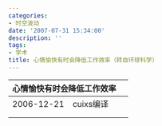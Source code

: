 ```yaml
---
categories:
- 时空波动
date: '2007-07-31 15:34:00'
description: ''
tags:
- 学术
title: 心情愉快有时会降低工作效率（转自环球科学）
---
```



| **心情愉快有时会降低工作效率** | |
| --- | --- |
| 2006\-12\-21      cuixs编译 | |
|  | |
| |  | | --- | | 心  情愉快有助工作？最近一项实验给出的答案是：不一定！研究指出，心情愉快的确能够刺激创造力，然而，对有些普通的工作（比如跟数据库打交道）而言，心情不  佳或者哀伤的情绪反而更有帮助。这项研究第一次提出，就算是积极的情绪，由于工作性质的不同，对工作效率的影响也有好坏之分。 众  所周知，紧张、焦虑等负面情绪能够让人集中精神，使人们只能考虑、只能看到眼前的问题。比如，有个人正被枪指着，自然满脑子都想着眼前的枪，其他什么也想  不起来。另一方面，大家都知道积极的情绪能够开拓人们的思维，让他们更具创造力，不过，人们还不知道它是否会分散人们对细节的观察力。 为了解答这一问题，多伦多大学的心理学家亚当·安德森找来24个大学学生，将他们分为3组，  让各个小组分别听过哀伤、欢快和感情色彩不明显的音乐之后，接受两种类型的测试。其中一项测试要求学生们回想生僻字词，然后测试他们考虑的范围有多广。在  此之前，已经有不少其他的研究人员做过类似的实验，证明那些听过欢快音乐的人——确认为心情愉快的人，在回忆生僻字词上，要比其他两组更成功。 第二项测试中，在学生们面前摆上一字排开的3封信。研究人员要求学生们把注意力放在中间那封信上，忽略其他所有东西，然后测试他们视觉注意范围的宽度和集中在面前事物的能力。这一次，相比听过哀伤音乐的学生，听过欢快音乐的学生更容易被两侧的冗余信息搅乱注意力。  “注意力表现得就像聚光灯发出的一束灯光，”安德森说，好心情扩展了光束照亮的范围，让我们想到更多，同时，在某些程度上也造成了注意力分散。不过，当注意力收拢集中在某个点上，发散式的“光束”就产生了创造力。研究小组就此主题在12月18日的《美国国家科学院院刊》上发表了论文。 | | |

